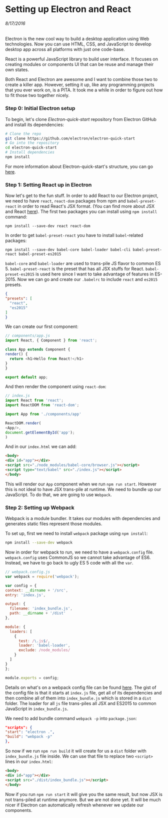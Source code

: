 # Setting up Electron and React
###### 8/17/2016

  Electron is the new cool way to build a desktop application using Web technologies. Now you can use HTML, CSS, and JavaScript to develop desktop app across all platforms with just one code-base.

  React is a powerful JavaScript library to build user interface. It focuses on creating modules or components UI that can be reuse and manage their own states.

  Both React and Electron are awesome and I want to combine those two to create a killer app. However, setting it up, like any programming projects that you ever work on, is a PITA. It took me a while in order to figure out how to fit those two together nicely.

  ### Step 0: Initial Electron setup
  To begin, let's clone *Electron-quick-start* repository from Electron GitHub and install its dependencies:
  ```bash
# Clone the repo
git clone https://github.com/electron/electron-quick-start
# Go into the repository
cd electron-quick-start
# Install dependencies
npm install
  ```
  For more information about Electron-quick-start's structure, you can go [here](http://electron.atom.io/docs/tutorial/quick-start/).

  ### Step 1: Setting React up in Electron
  Now let's get to the fun stuff. In order to add React to our Electron project, we need to have `react`, `react-dom` packages from npm and `babel-preset-react` in order to read React's JSX format. (You can find more about JSX and React [here](https://facebook.github.io/react/docs/getting-started.html)). The first two packages you can install using `npm install` command:
  ```
  npm install --save-dev react react-dom
  ```
  In order to get `babel-preset-react` you have to install `babel`-related packages:
  ```
  npm install --save-dev babel-core babel-loader babel-cli babel-preset-react babel-preset-es2015
  ```
  `babel-core` and `babel-loader` are used to trans-pile JS flavor to common ES 5. `babel-preset-react` is the preset that has all JSX stuffs for React. `babel-preset-es2015` is used here since I want to take advantage of features in ES-2015. Now we can go and create our `.babelrc` to include `react` and `es2015` presets.
  ```json
{
  "presets": [
    "react",
    "es2015"
  ]
}
  ```
  We can create our first component:
  ```javascript
// components/app.js
import React, { Component } from 'react';

class App extends Component {
  render() {
    return <h1>Hello from React!</h1>
  }
}

export default app;
  ```
  And then render the component using `react-dom`:
  ```javascript
// index.js
import React from 'react';
import ReactDOM from 'react-dom';

import App from './components/app'

ReactDOM.render(
  <App/>,
  document.getElementById('app');
)
  ```
  And in our `index.html` we can add:
  ```html
<body>
  <div id="app"></div>
  <script src="./node_modules/babel-core/browser.js"></script>
  <script type="text/babel" src="./index.js"></script>
</body>
  ```
  This will render our `App` component when we run `npm run start`. However this is not ideal to have JSX trans-pile at runtime. We need to bundle up our JavaScript. To do that, we are going to use `Webpack`.

  ### Step 2: Setting up Webpack
  Webpack is a module bundler. It takes our modules with dependencies and generates static files represent those modules.

  To set up, first we need to install `webpack` package using `npm install`:
  ```bash
npm install --save-dev webpack
  ```

  Now in order for webpack to run, we need to have a `webpack.config` file. `webpack.config` uses CommonJS so we cannot take advantage of ES6. Instead, we have to go back to ugly ES 5 code with all the `var`.
  ```javascript
// webpack.config.js
var webpack = require('webpack');

var config = {
  context: __dirname + '/src',
  entry: 'index.js',

  output: {
    filename: 'index_bundle.js',
    path: __dirname + '/dist'
  },

  module: {
    loaders: [
      {
        test: /\.js$/,
        loader: 'babel-loader',
        exclude: /node_modules/
      }
    ]
  }
};

module.exports = config;
  ```

  Details on what's on a webpack config file can be found [here](http://webpack.github.io/docs/tutorials/getting-started/). The gist of the config file is that it starts at `index.js` file, get all of its dependencies and then combine all of them into `index_bundle.js` which is stored in a `dist` folder. The loader for all `js` file trans-piles all JSX and ES2015 to common JavaScript in `index_bundle.js`.

  We need to add bundle command `webpack -p` into `package.json`:
  ```json
"scripts": {
  "start": "electron .",
  "build": "webpack -p"  
},
  ```
  So now if we run `npm run build` it will create for us a `dist` folder with `index_bundle.js` file inside. We can use that file to replace two `<script>` lines in our `index.html`:
  ```html
<body>
  <div id="app"></div>
  <script src="./dist/index_bundle.js"></script>
</body>
  ```
  Now if you run `npm run start` it will give you the same result, but now JSX is not trans-piled at runtime anymore. But we are not done yet. It will be much nicer if Electron can automatically refresh whenever we update our components.
